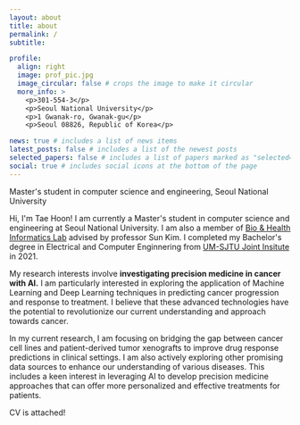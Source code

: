 ```yaml
---
layout: about
title: about
permalink: /
subtitle: 

profile:
  align: right
  image: prof_pic.jpg
  image_circular: false # crops the image to make it circular
  more_info: >
    <p>301-554-3</p>
    <p>Seoul National University</p>
    <p>1 Gwanak-ro, Gwanak-gu</p>
    <p>Seoul 08826, Republic of Korea</p>

news: true # includes a list of news items
latest_posts: false # includes a list of the newest posts
selected_papers: false # includes a list of papers marked as "selected={true}"
social: true # includes social icons at the bottom of the page
---
```


Master's student in computer science and engineering, Seoul National University

Hi, I'm Tae Hoon! I am currently a Master's student in computer science and engineering at Seoul National University. I am also a member of  [Bio & Health Informatics Lab](https://bhi-kimlab.github.io/) advised by professor Sun Kim. I completed my Bachelor's degree in Electrical and Computer Enginnering from [UM-SJTU Joint Insitute](https://www.ji.sjtu.edu.cn/) in 2021.

My research interests involve **investigating precision medicine in cancer with AI.** I am particularly interested in exploring the application of Machine Learning and Deep Learning techniques in predicting cancer progression and response to treatment. I believe that these advanced technologies have the potential to revolutionize our current understanding and approach towards cancer.

In my current research, I am focusing on bridging the gap between cancer cell lines and patient-derived tumor xenografts to improve drug response predictions in clinical settings. I am also actively exploring other promising data sources to enhance our understanding of various diseases. This includes a keen interest in leveraging AI to develop precision medicine approaches that can offer more personalized and effective treatments for patients.

CV is attached!
